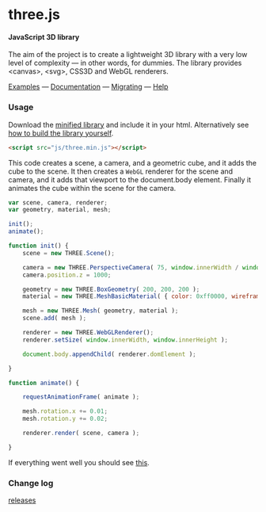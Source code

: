 three.js
========

#### JavaScript 3D library ####

The aim of the project is to create a lightweight 3D library with a very low level of complexity — in other words, for dummies. The library provides &lt;canvas&gt;, &lt;svg&gt;, CSS3D and WebGL renderers.

[Examples](http://threejs.org/examples/) — [Documentation](http://threejs.org/docs/) — [Migrating](https://github.com/mrdoob/three.js/wiki/Migration) — [Help](http://stackoverflow.com/questions/tagged/three.js)


### Usage ###

Download the [minified library](http://threejs.org/build/three.min.js) and include it in your html.
Alternatively see [how to build the library yourself](https://github.com/mrdoob/three.js/wiki/build.py,-or-how-to-generate-a-compressed-Three.js-file).

```html
<script src="js/three.min.js"></script>
```

This code creates a scene, a camera, and a geometric cube, and it adds the cube to the scene. It then creates a `WebGL` renderer for the scene and camera, and it adds that viewport to the document.body element. Finally it animates the cube within the scene for the camera.

```javascript
var scene, camera, renderer;
var geometry, material, mesh;

init();
animate();

function init() {
	scene = new THREE.Scene();

	camera = new THREE.PerspectiveCamera( 75, window.innerWidth / window.innerHeight, 1, 10000 );
	camera.position.z = 1000;

	geometry = new THREE.BoxGeometry( 200, 200, 200 );
	material = new THREE.MeshBasicMaterial( { color: 0xff0000, wireframe: true } );

	mesh = new THREE.Mesh( geometry, material );
	scene.add( mesh );

	renderer = new THREE.WebGLRenderer();
	renderer.setSize( window.innerWidth, window.innerHeight );

	document.body.appendChild( renderer.domElement );

}

function animate() {

	requestAnimationFrame( animate );

	mesh.rotation.x += 0.01;
	mesh.rotation.y += 0.02;

	renderer.render( scene, camera );

}
```

If everything went well you should see [this](http://jsfiddle.net/hfj7gm6t/).

### Change log ###

[releases](https://github.com/mrdoob/three.js/releases)
